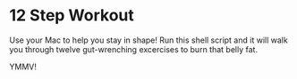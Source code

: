 # 12 Step Workout

Use your Mac to help you stay in shape!  Run this shell script and it will walk you through twelve gut-wrenching excercises to burn that belly fat.

YMMV!
